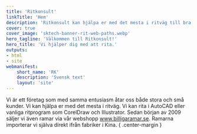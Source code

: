 ```yaml
---
title: 'Ritkonsult'
linkTitle: 'Hem'
description: 'Ritkonsult kan hjälpa er med det mesta i ritväg till bra priser och snabba leveranser. Vi kan rita utrymningsplaner, insatsplaner, kontrollritningar mm.'
cover: true
cover_image: 'sktech-banner-rit-web-paths.webp'
hero_tagline: 'Välkommen till Ritkonsult!'
hero_title: 'Vi hjälper dig med att rita.'
outputs:
- html
- site
webmanifest:
    short_name: 'RK'
    description: 'Svensk text'
    layout: 'site'
---
```


Vi är ett företag som med samma entusiasm åtar oss både stora och små kunder. Vi kan hjälpa er med det mesta i ritväg. Vi kan rita i AutoCAD eller vanliga ritprogram som CorelDraw och Illustrator. Sedan början av 2009 säljer vi även ramar via vår webshopp www.billigaramar.se. Ramarna importerar vi själva direkt ifrån fabriker i Kina.
{ .center-margin }

